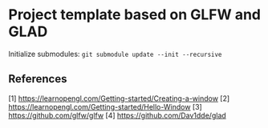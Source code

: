 # Project template based on GLFW and GLAD

Initialize submodules:
`git submodule update --init --recursive`

## References

[1] https://learnopengl.com/Getting-started/Creating-a-window
[2] https://learnopengl.com/Getting-started/Hello-Window
[3] https://github.com/glfw/glfw
[4] https://github.com/Dav1dde/glad
